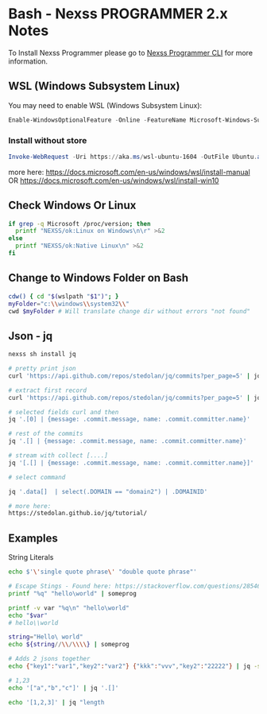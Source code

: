 # Bash - Nexss PROGRAMMER 2.x Notes

To Install Nexss Programmer please go to [Nexss Programmer CLI](https://github.com/nexssp/cli#readme) for more information.

## WSL (Windows Subsystem Linux)

You may need to enable WSL (Windows Subsystem Linux):

```ps1
Enable-WindowsOptionalFeature -Online -FeatureName Microsoft-Windows-Subsystem-Linux
```

### Install without store

```ps1
Invoke-WebRequest -Uri https://aka.ms/wsl-ubuntu-1604 -OutFile Ubuntu.appx -UseBasicParsing
```

more here: <https://docs.microsoft.com/en-us/windows/wsl/install-manual> OR <https://docs.microsoft.com/en-us/windows/wsl/install-win10>

## Check Windows Or Linux

```sh
if grep -q Microsoft /proc/version; then
  printf "NEXSS/ok:Linux on Windows\n\r" >&2
else
  printf "NEXSS/ok:Native Linux\n" >&2
fi
```

## Change to Windows Folder on Bash

```sh
cdw() { cd "$(wslpath "$1")"; }
myFolder="c:\\windows\\system32\\"
cwd $myFolder # Will translate change dir without errors "not found"
```

## Json - jq

```sh
nexss sh install jq

# pretty print json
curl 'https://api.github.com/repos/stedolan/jq/commits?per_page=5' | jq '.'

# extract first record
curl 'https://api.github.com/repos/stedolan/jq/commits?per_page=5' | jq '.[0]'

# selected fields curl and then
jq '.[0] | {message: .commit.message, name: .commit.committer.name}'

# rest of the commits
jq '.[] | {message: .commit.message, name: .commit.committer.name}'

# stream with collect [....]
jq '[.[] | {message: .commit.message, name: .commit.committer.name}]'

# select command

jq '.data[]  | select(.DOMAIN == "domain2") | .DOMAINID'

# more here:
https://stedolan.github.io/jq/tutorial/
```

## Examples

String Literals

```sh
echo $'\'single quote phrase\' "double quote phrase"'
```

```sh
# Escape Stings - Found here: https://stackoverflow.com/questions/2854655/command-to-escape-a-string-in-bash
printf "%q" "hello\world" | someprog

printf -v var "%q\n" "hello\world"
echo "$var"
# hello\\world

string="Hello\ world"
echo ${string//\\/\\\\} | someprog
```

```sh
# Adds 2 jsons together
echo {"key1":"var1","key2":"var2"} {"kkk":"vvv","key2":"22222"} | jq -s add

# 1,23
echo '["a","b","c"]' | jq '.[]'

echo '[1,2,3]' | jq "length

```
